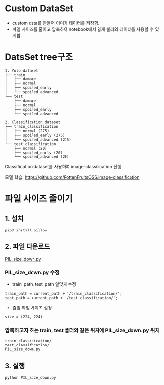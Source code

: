 # Custom DataSet
- custom data를 만들어 이미지 데이터를 저장함. 
- 파일 사이즈를 줄이고 압축하여 notebook에서 쉽게 불러와 데이터를 사용할 수 있게함. 

# DatsSet tree구조
```
1. Yolo dataset
├── train
│   ├── damage
│   ├── normal
│   ├── spoiled_early
│   └── spoiled_advanced
└── test
    ├── damage
    ├── normal
    ├── spoiled_early
    └── spoiled_advanced

2. Classification dataset
├── train_classification
│   ├── normal (275)
│   ├── spoiled_early (275)
│   └── spoiled_advanced (275)
└── test_classification
    ├── normal (20)
    ├── spoiled_early (20)
    └── spoiled_advanced (20)
```

Classification dataset를 사용하여 image-classification 진행.

모델 학습: https://github.com/RottenFruitsOSS/image-classification

# 파일 사이즈 줄이기
## 1. 설치 
```
pip3 install pillow
```
## 2. 파일 다운로드
[PIL_size_down.py](https://github.com/RottenFruitsOSS/DataSet/blob/master/PIL_size_down.py)
### PIL_size_down.py 수정
- train_path, test_path 알맞게 수정
```
train_path = current_path + '/train_classification/';
test_path = current_path + '/test_classification/';
```
- 줄일 파일 사이즈 설정
```
size = (224, 224)
```

### 압축하고자 하는 train, test 폴더와 같은 위치에 PIL_size_down.py 위치
```
train_classification/
test_classification/
PIL_size_down.py
```


## 3. 실행
```
python PIL_size_down.py
```




